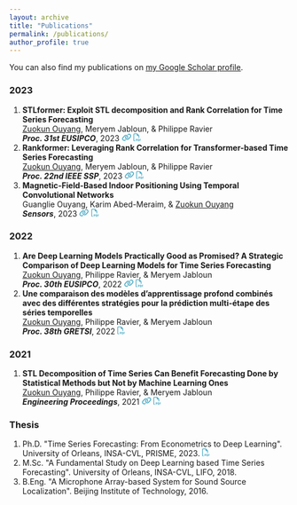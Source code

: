 ```yaml
---
layout: archive
title: "Publications"
permalink: /publications/
author_profile: true
---
```


You can also find my publications on <u><a href="https://scholar.google.com/citations?user=-g8XCeAAAAAJ&hl=en">my Google Scholar profile</a></u>.

### 2023

1. **STLformer: Exploit STL decomposition and Rank Correlation for Time Series Forecasting**  
  <u>Zuokun Ouyang</u>, Meryem Jabloun, & Philippe Ravier  
  ***Proc. 31st EUSIPCO***, 2023 
  [<svg xmlns="http://www.w3.org/2000/svg" height="1em" viewBox="0 0 640 512"><!--! Font Awesome Free 6.4.2 by @fontawesome - https://fontawesome.com License - https://fontawesome.com/license (Commercial License) Copyright 2023 Fonticons, Inc. --><path d="M579.8 267.7c56.5-56.5 56.5-148 0-204.5c-50-50-128.8-56.5-186.3-15.4l-1.6 1.1c-14.4 10.3-17.7 30.3-7.4 44.6s30.3 17.7 44.6 7.4l1.6-1.1c32.1-22.9 76-19.3 103.8 8.6c31.5 31.5 31.5 82.5 0 114L422.3 334.8c-31.5 31.5-82.5 31.5-114 0c-27.9-27.9-31.5-71.8-8.6-103.8l1.1-1.6c10.3-14.4 6.9-34.4-7.4-44.6s-34.4-6.9-44.6 7.4l-1.1 1.6C206.5 251.2 213 330 263 380c56.5 56.5 148 56.5 204.5 0L579.8 267.7zM60.2 244.3c-56.5 56.5-56.5 148 0 204.5c50 50 128.8 56.5 186.3 15.4l1.6-1.1c14.4-10.3 17.7-30.3 7.4-44.6s-30.3-17.7-44.6-7.4l-1.6 1.1c-32.1 22.9-76 19.3-103.8-8.6C74 372 74 321 105.5 289.5L217.7 177.2c31.5-31.5 82.5-31.5 114 0c27.9 27.9 31.5 71.8 8.6 103.9l-1.1 1.6c-10.3 14.4-6.9 34.4 7.4 44.6s34.4 6.9 44.6-7.4l1.1-1.6C433.5 260.8 427 182 377 132c-56.5-56.5-148-56.5-204.5 0L60.2 244.3z"/></svg>](https://hal.science/hal-04110294/) [<svg xmlns="http://www.w3.org/2000/svg" height="1em" viewBox="0 0 512 512"><!--! Font Awesome Free 6.4.2 by @fontawesome - https://fontawesome.com License - https://fontawesome.com/license (Commercial License) Copyright 2023 Fonticons, Inc. --><style>svg{fill:#52aec8}</style><path d="M64 464H96v48H64c-35.3 0-64-28.7-64-64V64C0 28.7 28.7 0 64 0H229.5c17 0 33.3 6.7 45.3 18.7l90.5 90.5c12 12 18.7 28.3 18.7 45.3V288H336V160H256c-17.7 0-32-14.3-32-32V48H64c-8.8 0-16 7.2-16 16V448c0 8.8 7.2 16 16 16zM176 352h32c30.9 0 56 25.1 56 56s-25.1 56-56 56H192v32c0 8.8-7.2 16-16 16s-16-7.2-16-16V448 368c0-8.8 7.2-16 16-16zm32 80c13.3 0 24-10.7 24-24s-10.7-24-24-24H192v48h16zm96-80h32c26.5 0 48 21.5 48 48v64c0 26.5-21.5 48-48 48H304c-8.8 0-16-7.2-16-16V368c0-8.8 7.2-16 16-16zm32 128c8.8 0 16-7.2 16-16V400c0-8.8-7.2-16-16-16H320v96h16zm80-112c0-8.8 7.2-16 16-16h48c8.8 0 16 7.2 16 16s-7.2 16-16 16H448v32h32c8.8 0 16 7.2 16 16s-7.2 16-16 16H448v48c0 8.8-7.2 16-16 16s-16-7.2-16-16V432 368z"/></svg>](https://hal.science/hal-04110294/file/main.pdf)
2. **Rankformer: Leveraging Rank Correlation for Transformer-based Time Series Forecasting**  
  <u>Zuokun Ouyang</u>, Meryem Jabloun, & Philippe Ravier  
  ***Proc. 22nd IEEE SSP***, 2023 
  [<svg xmlns="http://www.w3.org/2000/svg" height="1em" viewBox="0 0 640 512"><!--! Font Awesome Free 6.4.2 by @fontawesome - https://fontawesome.com License - https://fontawesome.com/license (Commercial License) Copyright 2023 Fonticons, Inc. --><path d="M579.8 267.7c56.5-56.5 56.5-148 0-204.5c-50-50-128.8-56.5-186.3-15.4l-1.6 1.1c-14.4 10.3-17.7 30.3-7.4 44.6s30.3 17.7 44.6 7.4l1.6-1.1c32.1-22.9 76-19.3 103.8 8.6c31.5 31.5 31.5 82.5 0 114L422.3 334.8c-31.5 31.5-82.5 31.5-114 0c-27.9-27.9-31.5-71.8-8.6-103.8l1.1-1.6c10.3-14.4 6.9-34.4-7.4-44.6s-34.4-6.9-44.6 7.4l-1.1 1.6C206.5 251.2 213 330 263 380c56.5 56.5 148 56.5 204.5 0L579.8 267.7zM60.2 244.3c-56.5 56.5-56.5 148 0 204.5c50 50 128.8 56.5 186.3 15.4l1.6-1.1c14.4-10.3 17.7-30.3 7.4-44.6s-30.3-17.7-44.6-7.4l-1.6 1.1c-32.1 22.9-76 19.3-103.8-8.6C74 372 74 321 105.5 289.5L217.7 177.2c31.5-31.5 82.5-31.5 114 0c27.9 27.9 31.5 71.8 8.6 103.9l-1.1 1.6c-10.3 14.4-6.9 34.4 7.4 44.6s34.4 6.9 44.6-7.4l1.1-1.6C433.5 260.8 427 182 377 132c-56.5-56.5-148-56.5-204.5 0L60.2 244.3z"/></svg>](https://hal.science/hal-04110209/) [<svg xmlns="http://www.w3.org/2000/svg" height="1em" viewBox="0 0 512 512"><!--! Font Awesome Free 6.4.2 by @fontawesome - https://fontawesome.com License - https://fontawesome.com/license (Commercial License) Copyright 2023 Fonticons, Inc. --><style>svg{fill:#52aec8}</style><path d="M64 464H96v48H64c-35.3 0-64-28.7-64-64V64C0 28.7 28.7 0 64 0H229.5c17 0 33.3 6.7 45.3 18.7l90.5 90.5c12 12 18.7 28.3 18.7 45.3V288H336V160H256c-17.7 0-32-14.3-32-32V48H64c-8.8 0-16 7.2-16 16V448c0 8.8 7.2 16 16 16zM176 352h32c30.9 0 56 25.1 56 56s-25.1 56-56 56H192v32c0 8.8-7.2 16-16 16s-16-7.2-16-16V448 368c0-8.8 7.2-16 16-16zm32 80c13.3 0 24-10.7 24-24s-10.7-24-24-24H192v48h16zm96-80h32c26.5 0 48 21.5 48 48v64c0 26.5-21.5 48-48 48H304c-8.8 0-16-7.2-16-16V368c0-8.8 7.2-16 16-16zm32 128c8.8 0 16-7.2 16-16V400c0-8.8-7.2-16-16-16H320v96h16zm80-112c0-8.8 7.2-16 16-16h48c8.8 0 16 7.2 16 16s-7.2 16-16 16H448v32h32c8.8 0 16 7.2 16 16s-7.2 16-16 16H448v48c0 8.8-7.2 16-16 16s-16-7.2-16-16V432 368z"/></svg>](https://hal.science/hal-04110209/document)
3. **Magnetic-Field-Based Indoor Positioning Using Temporal Convolutional Networks**  
  Guanglie Ouyang, Karim Abed-Meraim, & <u>Zuokun Ouyang</u>  
  ***Sensors***, 2023 
  [<svg xmlns="http://www.w3.org/2000/svg" height="1em" viewBox="0 0 640 512"><!--! Font Awesome Free 6.4.2 by @fontawesome - https://fontawesome.com License - https://fontawesome.com/license (Commercial License) Copyright 2023 Fonticons, Inc. --><path d="M579.8 267.7c56.5-56.5 56.5-148 0-204.5c-50-50-128.8-56.5-186.3-15.4l-1.6 1.1c-14.4 10.3-17.7 30.3-7.4 44.6s30.3 17.7 44.6 7.4l1.6-1.1c32.1-22.9 76-19.3 103.8 8.6c31.5 31.5 31.5 82.5 0 114L422.3 334.8c-31.5 31.5-82.5 31.5-114 0c-27.9-27.9-31.5-71.8-8.6-103.8l1.1-1.6c10.3-14.4 6.9-34.4-7.4-44.6s-34.4-6.9-44.6 7.4l-1.1 1.6C206.5 251.2 213 330 263 380c56.5 56.5 148 56.5 204.5 0L579.8 267.7zM60.2 244.3c-56.5 56.5-56.5 148 0 204.5c50 50 128.8 56.5 186.3 15.4l1.6-1.1c14.4-10.3 17.7-30.3 7.4-44.6s-30.3-17.7-44.6-7.4l-1.6 1.1c-32.1 22.9-76 19.3-103.8-8.6C74 372 74 321 105.5 289.5L217.7 177.2c31.5-31.5 82.5-31.5 114 0c27.9 27.9 31.5 71.8 8.6 103.9l-1.1 1.6c-10.3 14.4-6.9 34.4 7.4 44.6s34.4 6.9 44.6-7.4l1.1-1.6C433.5 260.8 427 182 377 132c-56.5-56.5-148-56.5-204.5 0L60.2 244.3z"/></svg>](https://www.mdpi.com/1424-8220/23/3/1514) [<svg xmlns="http://www.w3.org/2000/svg" height="1em" viewBox="0 0 512 512"><!--! Font Awesome Free 6.4.2 by @fontawesome - https://fontawesome.com License - https://fontawesome.com/license (Commercial License) Copyright 2023 Fonticons, Inc. --><style>svg{fill:#52aec8}</style><path d="M64 464H96v48H64c-35.3 0-64-28.7-64-64V64C0 28.7 28.7 0 64 0H229.5c17 0 33.3 6.7 45.3 18.7l90.5 90.5c12 12 18.7 28.3 18.7 45.3V288H336V160H256c-17.7 0-32-14.3-32-32V48H64c-8.8 0-16 7.2-16 16V448c0 8.8 7.2 16 16 16zM176 352h32c30.9 0 56 25.1 56 56s-25.1 56-56 56H192v32c0 8.8-7.2 16-16 16s-16-7.2-16-16V448 368c0-8.8 7.2-16 16-16zm32 80c13.3 0 24-10.7 24-24s-10.7-24-24-24H192v48h16zm96-80h32c26.5 0 48 21.5 48 48v64c0 26.5-21.5 48-48 48H304c-8.8 0-16-7.2-16-16V368c0-8.8 7.2-16 16-16zm32 128c8.8 0 16-7.2 16-16V400c0-8.8-7.2-16-16-16H320v96h16zm80-112c0-8.8 7.2-16 16-16h48c8.8 0 16 7.2 16 16s-7.2 16-16 16H448v32h32c8.8 0 16 7.2 16 16s-7.2 16-16 16H448v48c0 8.8-7.2 16-16 16s-16-7.2-16-16V432 368z"/></svg>](https://www.mdpi.com/1424-8220/23/3/1514/pdf)

### 2022

1. **Are Deep Learning Models Practically Good as Promised? A Strategic Comparison of Deep Learning Models for Time Series Forecasting**  
  <u>Zuokun Ouyang</u>, Philippe Ravier, & Meryem Jabloun  
  ***Proc. 30th EUSIPCO***, 2022 
  [<svg xmlns="http://www.w3.org/2000/svg" height="1em" viewBox="0 0 640 512"><!--! Font Awesome Free 6.4.2 by @fontawesome - https://fontawesome.com License - https://fontawesome.com/license (Commercial License) Copyright 2023 Fonticons, Inc. --><path d="M579.8 267.7c56.5-56.5 56.5-148 0-204.5c-50-50-128.8-56.5-186.3-15.4l-1.6 1.1c-14.4 10.3-17.7 30.3-7.4 44.6s30.3 17.7 44.6 7.4l1.6-1.1c32.1-22.9 76-19.3 103.8 8.6c31.5 31.5 31.5 82.5 0 114L422.3 334.8c-31.5 31.5-82.5 31.5-114 0c-27.9-27.9-31.5-71.8-8.6-103.8l1.1-1.6c10.3-14.4 6.9-34.4-7.4-44.6s-34.4-6.9-44.6 7.4l-1.1 1.6C206.5 251.2 213 330 263 380c56.5 56.5 148 56.5 204.5 0L579.8 267.7zM60.2 244.3c-56.5 56.5-56.5 148 0 204.5c50 50 128.8 56.5 186.3 15.4l1.6-1.1c14.4-10.3 17.7-30.3 7.4-44.6s-30.3-17.7-44.6-7.4l-1.6 1.1c-32.1 22.9-76 19.3-103.8-8.6C74 372 74 321 105.5 289.5L217.7 177.2c31.5-31.5 82.5-31.5 114 0c27.9 27.9 31.5 71.8 8.6 103.9l-1.1 1.6c-10.3 14.4-6.9 34.4 7.4 44.6s34.4 6.9 44.6-7.4l1.1-1.6C433.5 260.8 427 182 377 132c-56.5-56.5-148-56.5-204.5 0L60.2 244.3z"/></svg>](https://ieeexplore.ieee.org/abstract/document/9909926/) [<svg xmlns="http://www.w3.org/2000/svg" height="1em" viewBox="0 0 512 512"><!--! Font Awesome Free 6.4.2 by @fontawesome - https://fontawesome.com License - https://fontawesome.com/license (Commercial License) Copyright 2023 Fonticons, Inc. --><style>svg{fill:#52aec8}</style><path d="M64 464H96v48H64c-35.3 0-64-28.7-64-64V64C0 28.7 28.7 0 64 0H229.5c17 0 33.3 6.7 45.3 18.7l90.5 90.5c12 12 18.7 28.3 18.7 45.3V288H336V160H256c-17.7 0-32-14.3-32-32V48H64c-8.8 0-16 7.2-16 16V448c0 8.8 7.2 16 16 16zM176 352h32c30.9 0 56 25.1 56 56s-25.1 56-56 56H192v32c0 8.8-7.2 16-16 16s-16-7.2-16-16V448 368c0-8.8 7.2-16 16-16zm32 80c13.3 0 24-10.7 24-24s-10.7-24-24-24H192v48h16zm96-80h32c26.5 0 48 21.5 48 48v64c0 26.5-21.5 48-48 48H304c-8.8 0-16-7.2-16-16V368c0-8.8 7.2-16 16-16zm32 128c8.8 0 16-7.2 16-16V400c0-8.8-7.2-16-16-16H320v96h16zm80-112c0-8.8 7.2-16 16-16h48c8.8 0 16 7.2 16 16s-7.2 16-16 16H448v32h32c8.8 0 16 7.2 16 16s-7.2 16-16 16H448v48c0 8.8-7.2 16-16 16s-16-7.2-16-16V432 368z"/></svg>](https://hal.science/hal-03792462/file/0001477.pdf)
2. **Une comparaison des modèles d’apprentissage profond combinés avec des différentes stratégies pour la prédiction multi-étape des séries temporelles**  
  <u>Zuokun Ouyang</u>, Philippe Ravier, & Meryem Jabloun  
  ***Proc. 38th GRETSI***, 2022 
  [<svg xmlns="http://www.w3.org/2000/svg" height="1em" viewBox="0 0 512 512"><!--! Font Awesome Free 6.4.2 by @fontawesome - https://fontawesome.com License - https://fontawesome.com/license (Commercial License) Copyright 2023 Fonticons, Inc. --><style>svg{fill:#52aec8}</style><path d="M64 464H96v48H64c-35.3 0-64-28.7-64-64V64C0 28.7 28.7 0 64 0H229.5c17 0 33.3 6.7 45.3 18.7l90.5 90.5c12 12 18.7 28.3 18.7 45.3V288H336V160H256c-17.7 0-32-14.3-32-32V48H64c-8.8 0-16 7.2-16 16V448c0 8.8 7.2 16 16 16zM176 352h32c30.9 0 56 25.1 56 56s-25.1 56-56 56H192v32c0 8.8-7.2 16-16 16s-16-7.2-16-16V448 368c0-8.8 7.2-16 16-16zm32 80c13.3 0 24-10.7 24-24s-10.7-24-24-24H192v48h16zm96-80h32c26.5 0 48 21.5 48 48v64c0 26.5-21.5 48-48 48H304c-8.8 0-16-7.2-16-16V368c0-8.8 7.2-16 16-16zm32 128c8.8 0 16-7.2 16-16V400c0-8.8-7.2-16-16-16H320v96h16zm80-112c0-8.8 7.2-16 16-16h48c8.8 0 16 7.2 16 16s-7.2 16-16 16H448v32h32c8.8 0 16 7.2 16 16s-7.2 16-16 16H448v48c0 8.8-7.2 16-16 16s-16-7.2-16-16V432 368z"/></svg>](https://gretsi.fr/data/colloque/pdf/2022_ouyang985.pdf)

### 2021

1. **STL Decomposition of Time Series Can Benefit Forecasting Done by Statistical Methods but Not by Machine Learning Ones**  
  <u>Zuokun Ouyang</u>, Philippe Ravier, & Meryem Jabloun  
  ***Engineering Proceedings***, 2021 
  [<svg xmlns="http://www.w3.org/2000/svg" height="1em" viewBox="0 0 640 512"><!--! Font Awesome Free 6.4.2 by @fontawesome - https://fontawesome.com License - https://fontawesome.com/license (Commercial License) Copyright 2023 Fonticons, Inc. --><path d="M579.8 267.7c56.5-56.5 56.5-148 0-204.5c-50-50-128.8-56.5-186.3-15.4l-1.6 1.1c-14.4 10.3-17.7 30.3-7.4 44.6s30.3 17.7 44.6 7.4l1.6-1.1c32.1-22.9 76-19.3 103.8 8.6c31.5 31.5 31.5 82.5 0 114L422.3 334.8c-31.5 31.5-82.5 31.5-114 0c-27.9-27.9-31.5-71.8-8.6-103.8l1.1-1.6c10.3-14.4 6.9-34.4-7.4-44.6s-34.4-6.9-44.6 7.4l-1.1 1.6C206.5 251.2 213 330 263 380c56.5 56.5 148 56.5 204.5 0L579.8 267.7zM60.2 244.3c-56.5 56.5-56.5 148 0 204.5c50 50 128.8 56.5 186.3 15.4l1.6-1.1c14.4-10.3 17.7-30.3 7.4-44.6s-30.3-17.7-44.6-7.4l-1.6 1.1c-32.1 22.9-76 19.3-103.8-8.6C74 372 74 321 105.5 289.5L217.7 177.2c31.5-31.5 82.5-31.5 114 0c27.9 27.9 31.5 71.8 8.6 103.9l-1.1 1.6c-10.3 14.4-6.9 34.4 7.4 44.6s34.4 6.9 44.6-7.4l1.1-1.6C433.5 260.8 427 182 377 132c-56.5-56.5-148-56.5-204.5 0L60.2 244.3z"/></svg>](https://www.mdpi.com/2673-4591/5/1/42) [<svg xmlns="http://www.w3.org/2000/svg" height="1em" viewBox="0 0 512 512"><!--! Font Awesome Free 6.4.2 by @fontawesome - https://fontawesome.com License - https://fontawesome.com/license (Commercial License) Copyright 2023 Fonticons, Inc. --><style>svg{fill:#52aec8}</style><path d="M64 464H96v48H64c-35.3 0-64-28.7-64-64V64C0 28.7 28.7 0 64 0H229.5c17 0 33.3 6.7 45.3 18.7l90.5 90.5c12 12 18.7 28.3 18.7 45.3V288H336V160H256c-17.7 0-32-14.3-32-32V48H64c-8.8 0-16 7.2-16 16V448c0 8.8 7.2 16 16 16zM176 352h32c30.9 0 56 25.1 56 56s-25.1 56-56 56H192v32c0 8.8-7.2 16-16 16s-16-7.2-16-16V448 368c0-8.8 7.2-16 16-16zm32 80c13.3 0 24-10.7 24-24s-10.7-24-24-24H192v48h16zm96-80h32c26.5 0 48 21.5 48 48v64c0 26.5-21.5 48-48 48H304c-8.8 0-16-7.2-16-16V368c0-8.8 7.2-16 16-16zm32 128c8.8 0 16-7.2 16-16V400c0-8.8-7.2-16-16-16H320v96h16zm80-112c0-8.8 7.2-16 16-16h48c8.8 0 16 7.2 16 16s-7.2 16-16 16H448v32h32c8.8 0 16 7.2 16 16s-7.2 16-16 16H448v48c0 8.8-7.2 16-16 16s-16-7.2-16-16V432 368z"/></svg>](https://www.mdpi.com/2673-4591/5/1/42/pdf)

### Thesis

1. Ph.D. "Time Series Forecasting: From Econometrics to Deep Learning". University of Orleans, INSA-CVL, PRISME, 2023. [<svg xmlns="http://www.w3.org/2000/svg" height="1em" viewBox="0 0 512 512"><!--! Font Awesome Free 6.4.2 by @fontawesome - https://fontawesome.com License - https://fontawesome.com/license (Commercial License) Copyright 2023 Fonticons, Inc. --><style>svg{fill:#52aec8}</style><path d="M64 464H96v48H64c-35.3 0-64-28.7-64-64V64C0 28.7 28.7 0 64 0H229.5c17 0 33.3 6.7 45.3 18.7l90.5 90.5c12 12 18.7 28.3 18.7 45.3V288H336V160H256c-17.7 0-32-14.3-32-32V48H64c-8.8 0-16 7.2-16 16V448c0 8.8 7.2 16 16 16zM176 352h32c30.9 0 56 25.1 56 56s-25.1 56-56 56H192v32c0 8.8-7.2 16-16 16s-16-7.2-16-16V448 368c0-8.8 7.2-16 16-16zm32 80c13.3 0 24-10.7 24-24s-10.7-24-24-24H192v48h16zm96-80h32c26.5 0 48 21.5 48 48v64c0 26.5-21.5 48-48 48H304c-8.8 0-16-7.2-16-16V368c0-8.8 7.2-16 16-16zm32 128c8.8 0 16-7.2 16-16V400c0-8.8-7.2-16-16-16H320v96h16zm80-112c0-8.8 7.2-16 16-16h48c8.8 0 16 7.2 16 16s-7.2 16-16 16H448v32h32c8.8 0 16 7.2 16 16s-7.2 16-16 16H448v48c0 8.8-7.2 16-16 16s-16-7.2-16-16V432 368z"/></svg>](https://alainouyang.github.io/files/PhD_Thesis.pdf)
2. M.Sc. "A Fundamental Study on Deep Learning based Time Series Forecasting". University of Orleans, INSA-CVL, LIFO, 2018.
3. B.Eng. "A Microphone Array-based System for Sound Source Localization". Beijing Institute of Technology, 2016.

